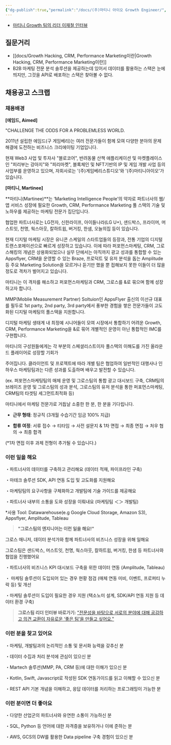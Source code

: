 ```yaml
---
{"dg-publish":true,"permalink":"/docs/(주)마티니 아이오 Growth Engineer/","title":"(주)마티니 아이오 Growth Engineer"}
---
```


- [마티니 Growth 팀의 리더 이재철 인터뷰](https://delicious-palm-d5c.notion.site/f4573988582e4229a0dcd69630050617)

## 질문거리

- [[docs/Growth Hacking, CRM, Performance Marketing이란\|Growth Hacking, CRM, Performance Marketing이란]]
- B2B 마케팅 전문 분석 솔루션을 제공하는데 있어서 데이터를 활용하는 스택은 눈에 띄지만, 그것을 API로 배포하는 스택은 찾아볼 수 없다. 

## 채용공고 스크랩

### **채용배경**

**[에임드, Aimed]**

"CHALLENGE THE ODDS FOR A PROBLEMLESS WORLD.

2011년 설립한 에임드(구 게임베리)는 여러 전문가들이 함께 모여 다양한 분야의 문제 해결에 도전하는 비즈니스 크리에이팅 기업입니다.

  

현재 Web3 사업 및 투자사 "블로코어", 반려동물 산책 애플리케이션 및 마켓플레이스인 "피리부는 강아지"와 "피리마켓", 블록체인 및 NFT기반의 IP 및 게임 개발 사업 등의 사업부를 운영하고 있으며, 자회사로는 '(주)게임베리스튜디오'와 '(주)마티니아이오'가 있습니다.

  

**[마티니, Martinee]**

**마티니(Martinee)**는 ‘Marketing Intelligence People’의 약자로 파트너사의 웹/앱 서비스 성장에 필요한 Growth, CRM, Performance Marketing 풀 스택의 기술 및 노하우를 제공하는 마케팅 전문가 집단입니다.

  

협업한 파트너사로는 LG전자, 신한라이프, 아이들나라(LG U+), 샌드박스, 프라이머, 머스트잇, 천명, 웍스아웃, 칼하트윕, 버거킹, 한샘, 오늘의집 등이 있습니다.

  

현재 디지털 마케팅 시장은 유니콘 스케일의 스타트업들의 등장과, 전통 기업의 디지털 트랜스포메이션으로 빠르게 성장하고 있습니다. 이에 따라 퍼포먼스마케팅, CRM, 그로스해킹의 개념은 상용화되었으나 실무 단에서는 아직까지 광고 성과를 통합할 수 있는 Appsflyer, CRM을 운영할 수 있는 Braze, 프로덕트 및 유저 분석을 돕는 Amplitude 등 주요 Marketing Solution을 모르거나 듣기만 했을 뿐 접해보지 못한 이들이 더 많을 정도로 격차가 벌어지고 있습니다.

마티니는 이 격차를 해소하고 퍼포먼스마케팅과 CRM, 그로스를 &로 묶으며 함께 성장하고자 합니다.

  

MMP(Moblie Measurement Partner) Soltuion인 AppsFlyer 출신의 이선규 대표를 필두로 1st party, 2nd party, 3rd party에서 풍부한 경험을 쌓은 전문가들이 고도화된 디지털 마케팅의 풀스택을 지원합니다.

  

디지털 마케팅 생태계 내 최정예 시니어들이 모여 시장에서 통합하기 어려운 Growth, CRM, Performance Marketing을 &로 묶어 개별적인 운영이 아닌 통합적인 IMC를 구현합니다.

  

마티니의 구성원들에게는 각 부분의 스페셜리스트이자 풀스택의 이해도를 가진 올라운드 플레이어로 성장할 기회가

주어집니다. 클라이언트 및 프로젝트에 따라 개별 팀은 협업하여 일반적인 대행사나 인하우스 마케팅팀과는 다른 성과를 도출하며 배우고 발전할 수 있습니다.

(ex. 퍼포먼스마케팅팀의 매체 운영 및 그로스팀의 통합 광고 대시보드 구축, CRM팀의 브레이즈 운영 및 그로스팀의 성과 분석, 그로스팀의 유저 분석을 통한 퍼포먼스마케팅, CRM팀의 타겟팅 세그먼트최적화 등)

  

마티니에서 마케팅 전문가로 거듭날 소중한 한 분, 한 분을 기다립니다.

  

- **근무 형태**: 정규직 (3개월 수습기간 임금 100% 지급)

- **합류 여정**: 서류 접수 → 티타임 → 사전 설문지 & 1차 면접 → 최종 면접 → 처우 협의 → 최종 합격

(*1차 면접 이후 과제 전형이 추가될 수 있습니다.)

  

### **이런 일을 해요**

・파트너사의 데이터를 구축하고 관리해요 (데이터 적재, 파이프라인 구축)

・마테크 솔루션 SDK, API 연동 도입 및 고도화를 지원해요

・마케팅팀의 요구사항을 구체화하고 개발팀에 기술 가이드를 제공해요

・파트너사 내부의 소통을 도와 성장을 이뤄내요 (마케팅팀 ＜＞ 개발팀)

*사용 Tool: Datawarehouse(e.g Google Cloud Storage, Amazon S3), Appsflyer, Amplitude, Tableau

> **"그로스팀의 엔지니어는 이런 일을 해요!"**

그로스 매니저, 데이터 분석가와 함께 파트너사의 비즈니스 성장을 위해 일해요

그로스팀은 샌드박스, 머스트잇, 천명, 웍스아웃, 칼하트윕, 버거킹, 한샘 등 파트너사와 협업을 진행했어요

・파트너사의 비즈니스 KPI 대시보드 구축을 위한 데이터 연동 (Amplitude, Tableau)

・ 마케팅 솔루션이 도입되어 있는 경우 현황 점검 (매체 연동 미비, 이벤트, 프로퍼티 누락 등) 및 개선

・마케팅 솔루션이 도입이 필요한 경우 지원 (택소노미 설계, SDK/API 연동 지원 등 데이터 환경 구축)

> **그로스팀 리더 인터뷰 바로가기:** ["전문성을 바탕으로 서로의 분야에 대해 공감하고 의견 교환이 자유로운 ‘좋은 팀’을 만들고 싶어요."](https://delicious-palm-d5c.notion.site/f4573988582e4229a0dcd69630050617)

### **이런 분을 찾고 있어요**

・마케팅, 개발팀과의 논리적인 소통 및 문서화 능력을 갖추신 분

・데이터 수집과 처리 분석에 관심이 있으신 분

・Martech 솔루션(MMP, PA, CRM 등)에 대한 이해가 있으신 분

・Kotlin, Swift, Javascript로 작성된 SDK 연동가이드를 읽고 이해할 수 있으신 분

・REST API 기본 개념을 이해하고, 응답 데이터를 처리하는 프로그래밍이 가능한 분

  

### **이런 분이면 더 좋아요**

・다양한 산업군의 파트너사와 유연한 소통이 가능하신 분

・SQL, Python 등 언어에 대한 자격증을 보유하거나 이에 준하는 분

・AWS, GCS의 DW를 활용한 Data pipeline 구축 경험이 있으신 분
